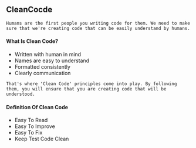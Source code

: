 ## CleanCocde

```
Humans are the first people you writing code for them. We need to make sure that we're creating code that can be easily understand by humans. 
```
#### What Is Clean Code?

* Written with human in mind                                              
* Names are easy to understand                                            
* Formatted consistently                                               
* Clearly communication

```
That's where 'Clean Code' principles come into play. By following them, you will ensure that you are creating code that will be understood.
```

#### Definition Of Clean Code

* Easy To Read
* Easy To Improve
* Easy To Fix
* Keep Test Code Clean

